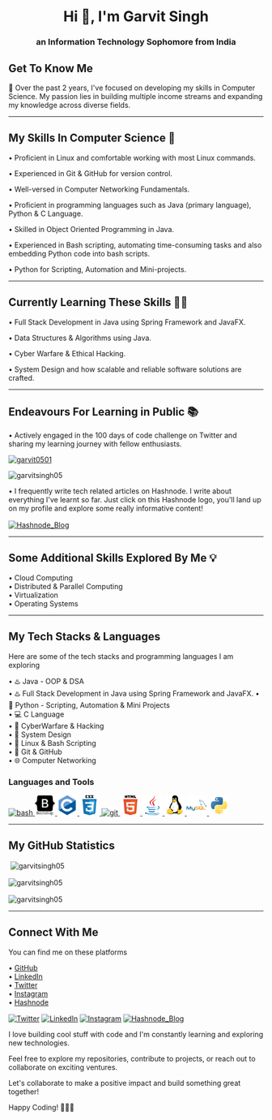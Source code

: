 <h1 align="center">Hi 👋, I'm Garvit Singh</h1>
<h3 align="center">an Information Technology Sophomore from India</h3>

## Get To Know Me

💼 Over the past 2 years, I've focused on developing my skills in Computer Science. My passion lies in building multiple income streams and expanding my knowledge across diverse fields.

---------------------------------
**My Skills In Computer Science** 🤖  
---------------------------------
• Proficient in Linux and comfortable working with most Linux commands.  

• Experienced in Git & GitHub for version control.  

• Well-versed in Computer Networking Fundamentals.  

• Proficient in programming languages such as Java (primary language), Python & C Language.  

• Skilled in Object Oriented Programming in Java.  

• Experienced in Bash scripting, automating time-consuming tasks and also embedding Python code into bash scripts.  

• Python for Scripting, Automation and Mini-projects.  

------------------------------------
**Currently Learning These Skills** 👨‍💻  
------------------------------------
• Full Stack Development in Java using Spring Framework and JavaFX.  

• Data Structures & Algorithms using Java.  

• Cyber Warfare & Ethical Hacking.  

• System Design and how scalable and reliable software solutions are crafted.  

---------------------------------------
**Endeavours For Learning in Public** 📚  
---------------------------------------
• Actively engaged in the 100 days of code challenge on Twitter and sharing my learning journey with fellow enthusiasts.

<p align="left"> <a href="https://twitter.com/garvit0501" target="blank"><img src="https://img.shields.io/twitter/follow/garvit0501?logo=twitter&style=for-the-badge" alt="garvit0501" /></a> </p>

<p align="left"> <img src="https://komarev.com/ghpvc/?username=garvitsingh05&label=Profile%20views&color=0e75b6&style=flat" alt="garvitsingh05" /> </p>

• I frequently write tech related articles on Hashnode. I write about everything I've learnt so far. Just click on this Hashnode logo, you'll land up on my profile and explore some really informative content!
<p align="left">
<a href="https://hashnode.com/@garvit0501" target="_blank"><img align="center" src="https://i.imgur.com/xj703Dx.png" alt="Hashnode_Blog" height="30" width="30" /></a>
</p>

--------------------------------------------
**Some Additional Skills Explored By Me** 💡  
--------------------------------------------
• Cloud Computing  
• Distributed & Parallel Computing  
• Virtualization  
• Operating Systems  

------------------------------
**My Tech Stacks & Languages**
------------------------------
Here are some of the tech stacks and programming languages I am exploring

• ♨️ Java - OOP & DSA  
• ♨️ Full Stack Development in Java using Spring Framework and JavaFX.
• 🐍 Python - Scripting, Automation & Mini Projects  
• 💻 C Language  
• 🚀 CyberWarfare & Hacking  
• 🤖 System Design  
• 🐧 Linux & Bash Scripting  
• 🔧 Git & GitHub  
• 🌐 Computer Networking  

<h3 align="left">Languages and Tools</h3>
<p align="left"> 
<a href="https://www.gnu.org/software/bash/" target="_blank" rel="noreferrer"> <img src="https://www.vectorlogo.zone/logos/gnu_bash/gnu_bash-icon.svg" alt="bash" width="40" height="40"/> </a> 
<a href="https://getbootstrap.com" target="_blank" rel="noreferrer"> <img src="https://raw.githubusercontent.com/devicons/devicon/master/icons/bootstrap/bootstrap-plain-wordmark.svg" alt="bootstrap" width="40" height="40"/> </a> 
<a href="https://www.cprogramming.com/" target="_blank" rel="noreferrer"> <img src="https://raw.githubusercontent.com/devicons/devicon/master/icons/c/c-original.svg" alt="c" width="40" height="40"/> </a> 
<a href="https://www.w3schools.com/css/" target="_blank" rel="noreferrer"> <img src="https://raw.githubusercontent.com/devicons/devicon/master/icons/css3/css3-original-wordmark.svg" alt="css3" width="40" height="40"/> </a> 
<a href="https://git-scm.com/" target="_blank" rel="noreferrer"> <img src="https://www.vectorlogo.zone/logos/git-scm/git-scm-icon.svg" alt="git" width="40" height="40"/> </a> 
<a href="https://www.w3.org/html/" target="_blank" rel="noreferrer"> <img src="https://raw.githubusercontent.com/devicons/devicon/master/icons/html5/html5-original-wordmark.svg" alt="html5" width="40" height="40"/> </a> 
<a href="https://www.java.com" target="_blank" rel="noreferrer"> <img src="https://raw.githubusercontent.com/devicons/devicon/master/icons/java/java-original.svg" alt="java" width="40" height="40"/> </a> 
<a href="https://www.linux.org/" target="_blank" rel="noreferrer"> <img src="https://raw.githubusercontent.com/devicons/devicon/master/icons/linux/linux-original.svg" alt="linux" width="40" height="40"/> </a> 
<a href="https://www.mysql.com/" target="_blank" rel="noreferrer"> <img src="https://raw.githubusercontent.com/devicons/devicon/master/icons/mysql/mysql-original-wordmark.svg" alt="mysql" width="40" height="40"/> </a> 
<a href="https://www.python.org" target="_blank" rel="noreferrer"> <img src="https://raw.githubusercontent.com/devicons/devicon/master/icons/python/python-original.svg" alt="python" width="40" height="40"/> </a> 

--------------------------
**My GitHub Statistics**
--------------------------
<p>&nbsp;<img align="center" src="https://github-readme-stats.vercel.app/api?username=garvitsingh05&show_icons=true&locale=en" alt="garvitsingh05" /></p>

<p><img align="center" src="https://github-readme-stats.vercel.app/api/top-langs?username=garvitsingh05&show_icons=true&locale=en&layout=compact" alt="garvitsingh05" /></p> 

<p><img align="center" src="https://github-readme-streak-stats.herokuapp.com/?user=garvitsingh05&" alt="garvitsingh05" /></p>

--------------------
**Connect With Me**
--------------------
You can find me on these platforms

• [GitHub](https://github.com/GarvitSingh05)  
• [LinkedIn](https://www.linkedin.com/in/garvit-singh05/)  
• [Twitter](https://twitter.com/Garvit0501)  
• [Instagram](https://www.instagram.com/garvit0501)  
• [Hashnode](https://hashnode.com/@garvit0501)  

<p align="left">
<a href="https://twitter.com/garvit0501" target="_blank"><img align="center" src="https://i.imgur.com/dqyPTCI.png" alt="Twitter" height="30" width="42" /></a>
<a href="https://www.linkedin.com/in/garvit-singh05/" target="_blank"><img align="center" src="https://i.imgur.com/WiGDPp7.png" alt="LinkedIn" height="30" width="30" /></a>
<a href="https://instagram.com/garvit0501" target="_blank"><img align="center" src="https://i.imgur.com/DYFSZbs.png)" alt="Instagram" height="30" width="30" /></a>
<a href="https://hashnode.com/@garvit0501" target="_blank"><img align="center" src="https://i.imgur.com/xj703Dx.png" alt="Hashnode_Blog" height="30" width="30" /></a>
</p>

I love building cool stuff with code and I'm constantly learning and exploring new technologies.

Feel free to explore my repositories, contribute to projects, or reach out to collaborate on exciting ventures.

Let's collaborate to make a positive impact and build something great together!

Happy Coding! 👨‍💻🚀
